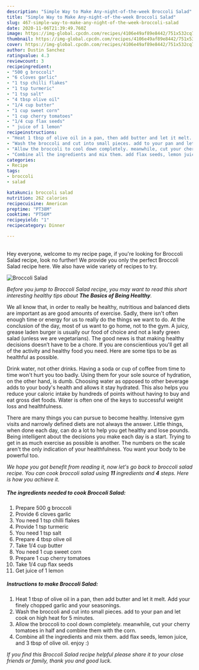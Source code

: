 ```yaml
---
description: "Simple Way to Make Any-night-of-the-week Broccoli Salad"
title: "Simple Way to Make Any-night-of-the-week Broccoli Salad"
slug: 467-simple-way-to-make-any-night-of-the-week-broccoli-salad
date: 2020-11-06T21:39:49.760Z
image: https://img-global.cpcdn.com/recipes/4106e49af89e8442/751x532cq70/broccoli-salad-recipe-main-photo.jpg
thumbnail: https://img-global.cpcdn.com/recipes/4106e49af89e8442/751x532cq70/broccoli-salad-recipe-main-photo.jpg
cover: https://img-global.cpcdn.com/recipes/4106e49af89e8442/751x532cq70/broccoli-salad-recipe-main-photo.jpg
author: Dustin Sanchez
ratingvalue: 4.3
reviewcount: 3
recipeingredient:
- "500 g broccoli"
- "6 cloves garlic"
- "1 tsp chilli flakes"
- "1 tsp turmeric"
- "1 tsp salt"
- "4 tbsp olive oil"
- "1/4 cup butter"
- "1 cup sweet corn"
- "1 cup cherry tomatoes"
- "1/4 cup flax seeds"
- " juice of 1 lemon"
recipeinstructions:
- "Heat 1 tbsp of olive oil in a pan, then add butter and let it melt. Add your finely chopped garlic and your seasonings."
- "Wash the broccoli and cut into small pieces. add to your pan and let cook on high heat for 5 minutes."
- "Allow the broccoli to cool down completely. meanwhile, cut your cherry tomatoes in half and combine them with the corn."
- "Combine all the ingredients and mix them. add flax seeds, lemon juice, and 3 tbsp of olive oil. enjoy :)"
categories:
- Recipe
tags:
- broccoli
- salad

katakunci: broccoli salad 
nutrition: 262 calories
recipecuisine: American
preptime: "PT38M"
cooktime: "PT56M"
recipeyield: "1"
recipecategory: Dinner

---
```

<br>
Hey everyone, welcome to my recipe page, if you're looking for Broccoli Salad recipe, look no further! We provide you only the perfect Broccoli Salad recipe here. We also have wide variety of recipes to try.
<br>


![Broccoli Salad](https://img-global.cpcdn.com/recipes/4106e49af89e8442/751x532cq70/broccoli-salad-recipe-main-photo.jpg)

<i>Before you jump to Broccoli Salad recipe, you may want to read this short interesting healthy tips about <strong>The Basics of Being Healthy</strong>.</i>

We all know that, in order to really be healthy, nutritious and balanced diets are important as are good amounts of exercise. Sadly, there isn't often enough time or energy for us to really do the things we want to do. At the conclusion of the day, most of us want to go home, not to the gym. A juicy, grease laden burger is usually our food of choice and not a leafy green salad (unless we are vegetarians). The good news is that making healthy decisions doesn’t have to be a chore. If you are conscientious you'll get all of the activity and healthy food you need. Here are some tips to be as healthful as possible.

Drink water, not other drinks. Having a soda or cup of coffee from time to time won't hurt you too badly. Using them for your sole source of hydration, on the other hand, is dumb. Choosing water as opposed to other beverage adds to your body's health and allows it stay hydrated. This also helps you reduce your caloric intake by hundreds of points without having to buy and eat gross diet foods. Water is often one of the keys to successful weight loss and healthfulness.

There are many things you can pursue to become healthy. Intensive gym visits and narrowly defined diets are not always the answer. Little things, when done each day, can do a lot to help you get healthy and lose pounds. Being intelligent about the decisions you make each day is a start. Trying to get in as much exercise as possible is another. The numbers on the scale aren't the only indication of your healthfulness. You want your body to be powerful too. 


<i>We hope you got benefit from reading it, now let's go back to broccoli salad recipe. You can cook broccoli salad using <strong>11</strong> ingredients and <strong>4</strong> steps. Here is how you achieve it.
</i>

##### The ingredients needed to cook Broccoli Salad:

1. Prepare 500 g broccoli
1. Provide 6 cloves garlic
1. You need 1 tsp chilli flakes
1. Provide 1 tsp turmeric
1. You need 1 tsp salt
1. Prepare 4 tbsp olive oil
1. Take 1/4 cup butter
1. You need 1 cup sweet corn
1. Prepare 1 cup cherry tomatoes
1. Take 1/4 cup flax seeds
1. Get  juice of 1 lemon


##### Instructions to make Broccoli Salad:

1. Heat 1 tbsp of olive oil in a pan, then add butter and let it melt. Add your finely chopped garlic and your seasonings.
1. Wash the broccoli and cut into small pieces. add to your pan and let cook on high heat for 5 minutes.
1. Allow the broccoli to cool down completely. meanwhile, cut your cherry tomatoes in half and combine them with the corn.
1. Combine all the ingredients and mix them. add flax seeds, lemon juice, and 3 tbsp of olive oil. enjoy :)


<i>If you find this Broccoli Salad recipe helpful please share it to your close friends or family, thank you and good luck.</i>
